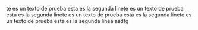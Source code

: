 te es un texto de prueba
esta es la segunda linete es un texto de prueba
esta es la segunda linete es un texto de prueba
esta es la segunda linete es un texto de prueba
esta es la segunda linea
asdfg

